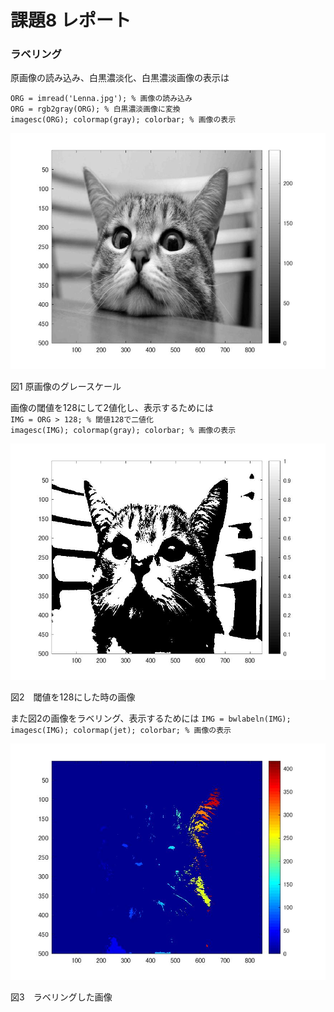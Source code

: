 # 課題8 レポート
### ラベリング

原画像の読み込み、白黒濃淡化、白黒濃淡画像の表示は

`ORG = imread('Lenna.jpg'); % 画像の読み込み`  
`ORG = rgb2gray(ORG); % 白黒濃淡画像に変換`  
`imagesc(ORG); colormap(gray); colorbar; % 画像の表示`

![原画像](https://github.com/yoshihiro0118/kadai/blob/master/image08/cat8-1.jpg)

図1 原画像のグレースケール

画像の閾値を128にして2値化し、表示するためには  
`IMG = ORG > 128; % 閾値128で二値化`  
`imagesc(IMG); colormap(gray); colorbar; % 画像の表示`  

![128](https://github.com/yoshihiro0118/kadai/blob/master/image08/cat8-2.jpg)

図2　閾値を128にした時の画像

また図2の画像をラベリング、表示するためには
`IMG = bwlabeln(IMG);`  
`imagesc(IMG); colormap(jet); colorbar; % 画像の表示`  

![ラベリング](https://github.com/yoshihiro0118/kadai/blob/master/image08/cat8-3.jpg)


図3　ラベリングした画像
